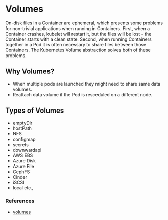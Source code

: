 # Volumes
On-disk files in a Container are ephemeral, which presents some problems for non-trivial applications when running in Containers. First, when a Container crashes, kubelet will restart it, but the files will be lost - the Container starts with a clean state. Second, when running Containers together in a Pod it is often necessary to share files between those Containers. The Kubernetes Volume abstraction solves both of these problems.

## Why Volumes?
- When multiple pods are launched they might need to share same data volumes.
- Reattach data volume if the Pod is resceduled on a different node.

## Types of Volumes
- emptyDir
- hostPath
- NFS
- configmap
- secrets
- downwardapi
- AWS EBS
- Azure Disk
- Azure File
- CephFS
- Cinder
- iSCSI
- local etc.,

### References
- [volumes](https://kubernetes.io/docs/concepts/storage/volumes/)